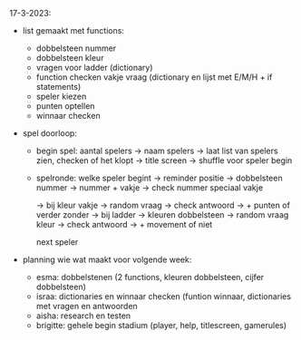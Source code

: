 17-3-2023:

- list gemaakt met functions:

  + dobbelsteen nummer
  + dobbelsteen kleur
  + vragen voor ladder (dictionary)
  + function checken vakje vraag (dictionary en lijst met E/M/H + if statements)
  + speler kiezen
  + punten optellen
  + winnaar checken
  
- spel doorloop:
   + begin spel:
      aantal spelers -> naam spelers ->  laat list van spelers zien, checken of het klopt  -> title screen -> shuffle voor speler begin 
    
   + spelronde:
      welke speler begint -> reminder positie -> dobbelsteen nummer -> nummer + vakje -> check nummer speciaal vakje
      
      -> bij kleur vakje -> random vraag -> check antwoord -> + punten of verder zonder 
      -> bij ladder -> kleuren dobbelsteen ->  random vraag kleur -> check antwoord -> + movement of niet
      
      next speler
      
- planning wie wat maakt voor volgende week:
  + esma: dobbelstenen (2 functions, kleuren dobbelsteen, cijfer dobbelsteen)
  + israa: dictionaries en winnaar checken (funtion winnaar, dictionaries met vragen en antwoorden
  + aisha: research en testen
  + brigitte: gehele begin stadium (player, help, titlescreen, gamerules)
